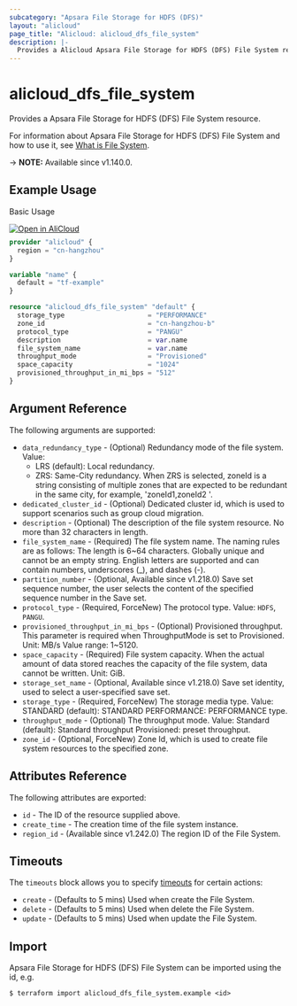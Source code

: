 ```yaml
---
subcategory: "Apsara File Storage for HDFS (DFS)"
layout: "alicloud"
page_title: "Alicloud: alicloud_dfs_file_system"
description: |-
  Provides a Alicloud Apsara File Storage for HDFS (DFS) File System resource.
---
```


# alicloud_dfs_file_system

Provides a Apsara File Storage for HDFS (DFS) File System resource.



For information about Apsara File Storage for HDFS (DFS) File System and how to use it, see [What is File System](https://www.alibabacloud.com/help/en/aibaba-cloud-storage-services/latest/apsara-file-storage-for-hdfs).

-> **NOTE:** Available since v1.140.0.

## Example Usage

Basic Usage

<div style="display: block;margin-bottom: 40px;"><div class="oics-button" style="float: right;position: absolute;margin-bottom: 10px;">
  <a href="https://api.aliyun.com/terraform?resource=alicloud_dfs_file_system&exampleId=b26fd6fb-f316-1cc8-a3c2-ff69b2700582a9599cfd&activeTab=example&spm=docs.r.dfs_file_system.0.b26fd6fbf3&intl_lang=EN_US" target="_blank">
    <img alt="Open in AliCloud" src="https://img.alicdn.com/imgextra/i1/O1CN01hjjqXv1uYUlY56FyX_!!6000000006049-55-tps-254-36.svg" style="max-height: 44px; max-width: 100%;">
  </a>
</div></div>

```terraform
provider "alicloud" {
  region = "cn-hangzhou"
}

variable "name" {
  default = "tf-example"
}

resource "alicloud_dfs_file_system" "default" {
  storage_type                     = "PERFORMANCE"
  zone_id                          = "cn-hangzhou-b"
  protocol_type                    = "PANGU"
  description                      = var.name
  file_system_name                 = var.name
  throughput_mode                  = "Provisioned"
  space_capacity                   = "1024"
  provisioned_throughput_in_mi_bps = "512"
}
```

## Argument Reference

The following arguments are supported:
* `data_redundancy_type` - (Optional) Redundancy mode of the file system. Value:
  - LRS (default): Local redundancy.
  - ZRS: Same-City redundancy. When ZRS is selected, zoneId is a string consisting of multiple zones that are expected to be redundant in the same city, for example,  'zoneId1,zoneId2 '.
* `dedicated_cluster_id` - (Optional) Dedicated cluster id, which is used to support scenarios such as group cloud migration.
* `description` - (Optional) The description of the file system resource. No more than 32 characters in length.
* `file_system_name` - (Required) The file system name. The naming rules are as follows: The length is 6~64 characters. Globally unique and cannot be an empty string. English letters are supported and can contain numbers, underscores (_), and dashes (-).
* `partition_number` - (Optional, Available since v1.218.0) Save set sequence number, the user selects the content of the specified sequence number in the Save set.
* `protocol_type` - (Required, ForceNew) The protocol type. Value: `HDFS`, `PANGU`. 
* `provisioned_throughput_in_mi_bps` - (Optional) Provisioned throughput. This parameter is required when ThroughputMode is set to Provisioned. Unit: MB/s Value range: 1~5120.
* `space_capacity` - (Required) File system capacity.  When the actual amount of data stored reaches the capacity of the file system, data cannot be written.  Unit: GiB.
* `storage_set_name` - (Optional, Available since v1.218.0) Save set identity, used to select a user-specified save set.
* `storage_type` - (Required, ForceNew) The storage media type. Value: STANDARD (default): STANDARD PERFORMANCE: PERFORMANCE type.
* `throughput_mode` - (Optional) The throughput mode. Value: Standard (default): Standard throughput Provisioned: preset throughput.
* `zone_id` - (Optional, ForceNew) Zone Id, which is used to create file system resources to the specified zone.

## Attributes Reference

The following attributes are exported:
* `id` - The ID of the resource supplied above.
* `create_time` - The creation time of the file system instance.
* `region_id` - (Available since v1.242.0) The region ID of the File System.

## Timeouts

The `timeouts` block allows you to specify [timeouts](https://www.terraform.io/docs/configuration-0-11/resources.html#timeouts) for certain actions:
* `create` - (Defaults to 5 mins) Used when create the File System.
* `delete` - (Defaults to 5 mins) Used when delete the File System.
* `update` - (Defaults to 5 mins) Used when update the File System.

## Import

Apsara File Storage for HDFS (DFS) File System can be imported using the id, e.g.

```shell
$ terraform import alicloud_dfs_file_system.example <id>
```
